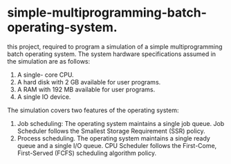 # simple-multiprogramming-batch-operating-system.

this project, required to program a simulation of a simple multiprogramming batch
operating system. The system hardware specifications assumed in the simulation are as follows: 

1. A single- core CPU.
2. A hard disk with 2 GB available for user programs.
3. A RAM with 192 MB available for user programs.
4. A single IO device.

The simulation covers two features of the operating system:
1. Job scheduling: The operating system maintains a single job queue. Job Scheduler follows the
Smallest Storage Requirement (SSR) policy.
2. Process scheduling. The operating system maintains a single ready queue and a single I/O
queue. CPU Scheduler follows the First-Come, First-Served (FCFS) scheduling algorithm policy.
